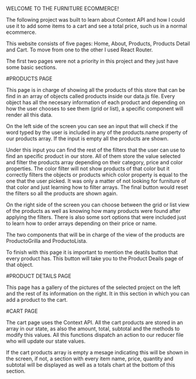 WELCOME TO THE FURNITURE ECOMMERCE!

The following project was built to learn about Context API and how I could use it to add some items to a cart and see a total price, such us in a normal ecommerce.

This website consists of five pages: Home, About, Products, Products Detail and Cart. To move from one to the other I used React Router.

The first two pages were not a priority in this project and they just have some basic sections. 


#PRODUCTS PAGE

This page is in charge of showing all the products of this store that can be find in an array of objects called products inside our data.js file.
Every object has all the necesary information of each product and depending on how the user chooses to see them (grid or list), a specific component will render all this data.

On the left side of the screen you can see an input that will check if the word typed by the user is included in any of the products.name property of our products array. If the input is empty all the products are shown.

Under this input you can find the rest of the filters that the user can use to find an specific product in our store. All of them store the value selected and filter the products array depending on their category, price and color properties. The color filter will not show products of that color but it correctly filters the objects or products which color property is equal to the one that the user picked. It was only a matter of not looking for furniture of that color and just learning how to filter arrays. The final button would reset the filters so all the products are shown again.

On the right side of the screen you can choose between the grid or list view of the products as well as knowing how many products were found after applying the filters. There is also some sort options that were included just to learn how to order arrays depending on their price or name.

The two components that will be in charge of the view of the products are ProductoGrilla and ProductoLista.

To finish with this page it is important to mention the deatils button that every product has. This button will take you to the Product Deails page of that object.


#PRODUCT DETAILS PAGE

This page has a gallery of the pictures of the selected project on the left and the rest of its information on the right. It in this section in which you can add a product to the cart.


#CART PAGE

The cart page uses the Context API. All the cart products are stored in an array in our state, as also the amount, total, subtotal and the methods to modify this values. All this functions dispatch an action to our reducer file who will update our state values.

If the cart products array is empty a mesage indicating this will be shown in the screen, if not, a section with every item name, price, quantity and subtotal will be displayed as well as a totals chart at the bottom of this section.















